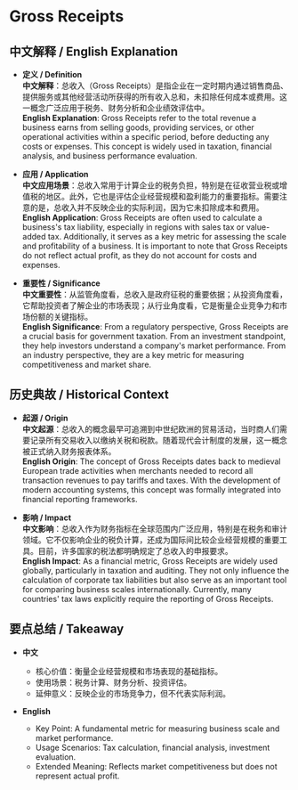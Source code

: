 # Gross Receipts

## 中文解释 / English Explanation

* **定义 / Definition**  
  **中文解释**：总收入（Gross Receipts）是指企业在一定时期内通过销售商品、提供服务或其他经营活动所获得的所有收入总和，未扣除任何成本或费用。这一概念广泛应用于税务、财务分析和企业绩效评估中。  
  **English Explanation**: Gross Receipts refer to the total revenue a business earns from selling goods, providing services, or other operational activities within a specific period, before deducting any costs or expenses. This concept is widely used in taxation, financial analysis, and business performance evaluation.

* **应用 / Application**  
  **中文应用场景**：总收入常用于计算企业的税务负担，特别是在征收营业税或增值税的地区。此外，它也是评估企业经营规模和盈利能力的重要指标。需要注意的是，总收入并不反映企业的实际利润，因为它未扣除成本和费用。  
  **English Application**: Gross Receipts are often used to calculate a business's tax liability, especially in regions with sales tax or value-added tax. Additionally, it serves as a key metric for assessing the scale and profitability of a business. It is important to note that Gross Receipts do not reflect actual profit, as they do not account for costs and expenses.

* **重要性 / Significance**  
  **中文重要性**：从监管角度看，总收入是政府征税的重要依据；从投资角度看，它帮助投资者了解企业的市场表现；从行业角度看，它是衡量企业竞争力和市场份额的关键指标。  
  **English Significance**: From a regulatory perspective, Gross Receipts are a crucial basis for government taxation. From an investment standpoint, they help investors understand a company's market performance. From an industry perspective, they are a key metric for measuring competitiveness and market share.

## 历史典故 / Historical Context

* **起源 / Origin**  
  **中文起源**：总收入的概念最早可追溯到中世纪欧洲的贸易活动，当时商人们需要记录所有交易收入以缴纳关税和税款。随着现代会计制度的发展，这一概念被正式纳入财务报表体系。  
  **English Origin**: The concept of Gross Receipts dates back to medieval European trade activities when merchants needed to record all transaction revenues to pay tariffs and taxes. With the development of modern accounting systems, this concept was formally integrated into financial reporting frameworks.

* **影响 / Impact**  
  **中文影响**：总收入作为财务指标在全球范围内广泛应用，特别是在税务和审计领域。它不仅影响企业的税负计算，还成为国际间比较企业经营规模的重要工具。目前，许多国家的税法都明确规定了总收入的申报要求。  
  **English Impact**: As a financial metric, Gross Receipts are widely used globally, particularly in taxation and auditing. They not only influence the calculation of corporate tax liabilities but also serve as an important tool for comparing business scales internationally. Currently, many countries' tax laws explicitly require the reporting of Gross Receipts.

## 要点总结 / Takeaway

* **中文**  
  - 核心价值：衡量企业经营规模和市场表现的基础指标。  
  - 使用场景：税务计算、财务分析、投资评估。  
  - 延伸意义：反映企业的市场竞争力，但不代表实际利润。

* **English**  
  - Key Point: A fundamental metric for measuring business scale and market performance.  
  - Usage Scenarios: Tax calculation, financial analysis, investment evaluation.  
  - Extended Meaning: Reflects market competitiveness but does not represent actual profit.